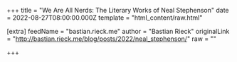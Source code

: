 
+++
title = "We Are All Nerds: The Literary Works of Neal Stephenson"
date = 2022-08-27T08:00:00.000Z
template = "html_content/raw.html"

[extra]
feedName = "bastian.rieck.me"
author = "Bastian Rieck"
originalLink = "http://bastian.rieck.me/blog/posts/2022/neal_stephenson/"
raw = ""

+++

